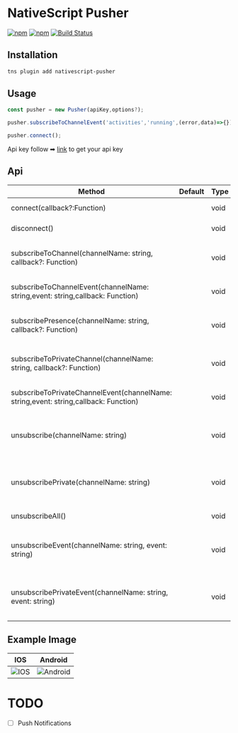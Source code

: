 # NativeScript Pusher

[![npm](https://img.shields.io/npm/v/nativescript-pusher.svg)](https://www.npmjs.com/package/nativescript-pusher)
[![npm](https://img.shields.io/npm/dt/nativescript-pusher.svg?label=npm%20downloads)](https://www.npmjs.com/package/nativescript-pusher)
[![Build Status](https://travis-ci.org//triniwiz/nativescript-pusher.svg?branch=master)](https://travis-ci.org/triniwiz/nativescript-pusher)

## Installation

```bash
tns plugin add nativescript-pusher
```

## Usage

```ts
const pusher = new Pusher(apiKey,options?);

pusher.subscribeToChannelEvent('activities','running',(error,data)=>{});

pusher.connect();

```

Api key follow ➡
[link](https://pusher.com/signup) to get
your api key

## Api

| Method             | Default | Type    | Description                                                 |
| ------------------ | ------- | ------- | ----------------------------------------------------------- |
| connect(callback?:Function)             |         | void    | Connects to Pusher. |
| disconnect()             |         | void    | Disconnect from Pusher.             |
| subscribeToChannel(channelName: string, callback?: Function) |         | void    | Subscribes to a public Channel with optional callback|
| subscribeToChannelEvent(channelName: string,event: string,callback: Function)           |         | void    | Subscribes to a public channel event.|
| subscribePresence(channelName: string, callback?: Function)        |   | void | Subscribes to a PresenceChannel which requires authentication. |
| subscribeToPrivateChannel(channelName: string, callback?: Function) |         | void    | Subscribes to a PrivateChannel which requires authentication. |
| subscribeToPrivateChannelEvent(channelName: string,event: string,callback: Function) |         | void    | Subscribes to a private channel event. |
| unsubscribe(channelName: string) |         | void    | Unsubscribes from a public channel using via the name of the channel. |
| unsubscribePrivate(channelName: string) |         | void    | Unsubscribes from a private channel using via the name of the channel. |
| unsubscribeAll() |         | void    | Unsubscribes from all channels. |
| unsubscribeEvent(channelName: string, event: string) |         | void    | Unsubscribes a previously subscribed event on a public channel. |
| unsubscribePrivateEvent(channelName: string, event: string) |         | void    | Unsubscribes a previously subscribed event on a private channel. |
## Example Image

| IOS                                     | Android                                     |
| --------------------------------------- | ------------------------------------------- |
| ![IOS](https://i.imgur.com/pKPteiv.gif) | ![Android](https://i.imgur.com/kUdmbWk.gif) |

# TODO

* [ ] Push Notifications
